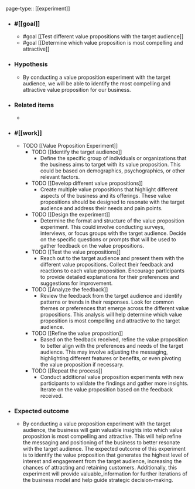 page-type:: [[experiment]]



  - ### #[[goal]]
    - #goal [[Test different value propositions with the target audience]]
    - #goal [[Determine which value proposition is most compelling and attractive]]
  - ### Hypothesis
    - By conducting a value proposition experiment with the target audience, we will be able to identify the most compelling and attractive value proposition for our business.
  - ### Related items
    - 
  - ### #[[work]]
    - TODO [[Value Proposition Experiment]]
      - TODO [[Identify the target audience]]
        - Define the specific group of individuals or organizations that the business aims to target with its value proposition. This could be based on demographics, psychographics, or other relevant factors.
      - TODO [[Develop different value propositions]]
        - Create multiple value propositions that highlight different aspects of the business and its offerings. These value propositions should be designed to resonate with the target audience and address their needs and pain points.
      - TODO [[Design the experiment]]
        - Determine the format and structure of the value proposition experiment. This could involve conducting surveys, interviews, or focus groups with the target audience. Decide on the specific questions or prompts that will be used to gather feedback on the value propositions.
      - TODO [[Test the value propositions]]
        - Reach out to the target audience and present them with the different value propositions. Collect their feedback and reactions to each value proposition. Encourage participants to provide detailed explanations for their preferences and suggestions for improvement.
      - TODO [[Analyze the feedback]]
        - Review the feedback from the target audience and identify patterns or trends in their responses. Look for common themes or preferences that emerge across the different value propositions. This analysis will help determine which value proposition is most compelling and attractive to the target audience.
      - TODO [[Refine the value proposition]]
        - Based on the feedback received, refine the value proposition to better align with the preferences and needs of the target audience. This may involve adjusting the messaging, highlighting different features or benefits, or even pivoting the value proposition if necessary.
      - TODO [[Repeat the process]]
        - Conduct additional value proposition experiments with new participants to validate the findings and gather more insights. Iterate on the value proposition based on the feedback received.
  - ### Expected outcome
    - By conducting a value proposition experiment with the target audience, the business will gain valuable insights into which value proposition is most compelling and attractive. This will help refine the messaging and positioning of the business to better resonate with the target audience. The expected outcome of this experiment is to identify the value proposition that generates the highest level of interest and engagement from the target audience, increasing the chances of attracting and retaining customers. Additionally, this experiment will provide valuable_information for further iterations of the business model and help guide strategic decision-making.
